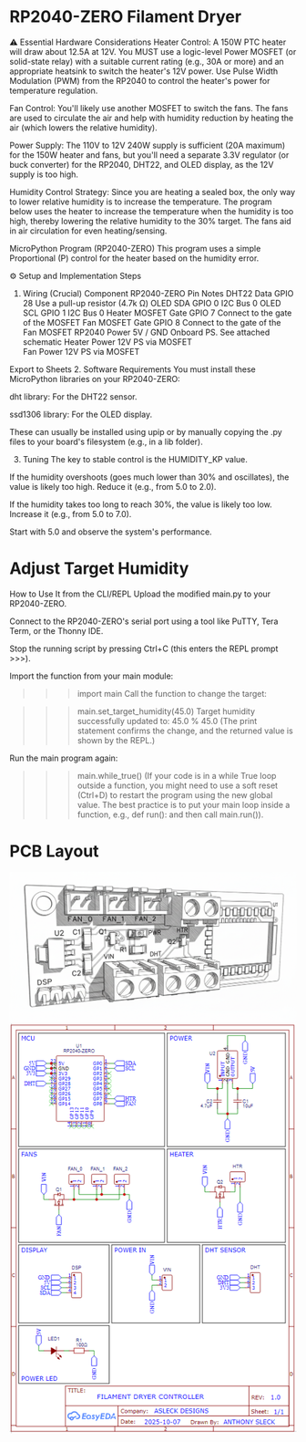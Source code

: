 # RP2040-ZERO Filament Dryer
⚠️ Essential Hardware Considerations
Heater Control: A 150W PTC heater will draw about 12.5A at 12V. You MUST use a logic-level Power MOSFET (or solid-state relay) with a suitable current rating (e.g., 30A or more) and an appropriate heatsink to switch the heater's 12V power. Use Pulse Width Modulation (PWM) from the RP2040 to control the heater's power for temperature regulation.

Fan Control: You'll likely use another MOSFET to switch the fans. The fans are used to circulate the air and help with humidity reduction by heating the air (which lowers the relative humidity).

Power Supply: The 110V to 12V 240W supply is sufficient (20A maximum) for the 150W heater and fans, but you'll need a separate 3.3V regulator (or buck converter) for the RP2040, DHT22, and OLED display, as the 12V supply is too high.

Humidity Control Strategy: Since you are heating a sealed box, the only way to lower relative humidity is to increase the temperature. The program below uses the heater to increase the temperature when the humidity is too high, thereby lowering the relative humidity to the 30% target. The fans aid in air circulation for even heating/sensing.

MicroPython Program (RP2040-ZERO)
This program uses a simple Proportional (P) control for the heater based on the humidity error.

⚙️ Setup and Implementation Steps
1. Wiring (Crucial)
Component	RP2040-ZERO Pin	Notes
DHT22 Data	GPIO 28	Use a pull-up resistor (4.7k Ω)
OLED SDA	GPIO 0	I2C Bus 0
OLED SCL	GPIO 1	I2C Bus 0
Heater MOSFET Gate	GPIO 7	Connect to the gate of the MOSFET
Fan MOSFET Gate	GPIO 8	Connect to the gate of the Fan MOSFET
RP2040 Power	5V / GND	Onboard PS. See attached schematic
Heater Power	12V PS via MOSFET	
Fan Power	12V PS via MOSFET	

Export to Sheets
2. Software Requirements
You must install these MicroPython libraries on your RP2040-ZERO:

dht library: For the DHT22 sensor.

ssd1306 library: For the OLED display.

These can usually be installed using upip or by manually copying the .py files to your board's filesystem (e.g., in a lib folder).

3. Tuning
The key to stable control is the HUMIDITY_KP value.

If the humidity overshoots (goes much lower than 30% and oscillates), the value is likely too high. Reduce it (e.g., from 5.0 to 2.0).

If the humidity takes too long to reach 30%, the value is likely too low. Increase it (e.g., from 5.0 to 7.0).

Start with 5.0 and observe the system's performance.

# Adjust Target Humidity
How to Use It from the CLI/REPL
Upload the modified main.py to your RP2040-ZERO.

Connect to the RP2040-ZERO's serial port using a tool like PuTTY, Tera Term, or the Thonny IDE.

Stop the running script by pressing Ctrl+C (this enters the REPL prompt >>>).

Import the function from your main module:

>>> import main
Call the function to change the target:

>>> main.set_target_humidity(45.0)
Target humidity successfully updated to: 45.0 %
45.0
(The print statement confirms the change, and the returned value is shown by the REPL.)

Run the main program again:

>>> main.while_true()
(If your code is in a while True loop outside a function, you might need to use a soft reset (Ctrl+D) to restart the program using the new global value. The best practice is to put your main loop inside a function, e.g., def run(): and then call main.run()).

# PCB Layout
![PCB](/Images/PCB_ISO_0.png)
![SCHEMATIC](/Images/PCB_SCH_0.png)
